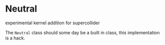 # Neutral
experimental kernel addition for supercollider


The `Neutral` class should some day be a built in class, this implementation is a hack.
